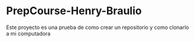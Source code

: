# PrepCourse-Henry-Braulio
Este proyecto es una prueba de como crear un repositorio y como clonarlo a mi computadora
